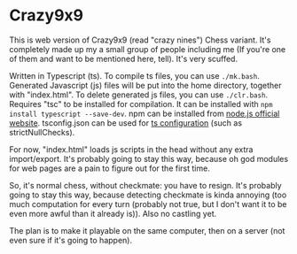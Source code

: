 # Crazy9x9

This is web version of Crazy9x9 (read "crazy nines") Chess variant. It's completely made up my a small group of people including me (If you're one of them and want to be mentioned here, tell). It's very scuffed.

Written in Typescript (ts). To compile ts files, you can use `./mk.bash`. 
Generated Javascript (js) files will be put into the home directory, together with "index.html". 
To delete generated js files, you can use `./clr.bash`. 
Requires "tsc" to be installed for compilation. It can be installed with `npm install typescript --save-dev`. 
npm can be installed from [node.js official website](https://nodejs.org/en/download). 
tsconfig.json can be used for [ts configuration](https://www.typescriptlang.org/tsconfig) (such as strictNullChecks).

For now, "index.html" loads js scripts in the head without any extra import/export. It's probably going to stay this way, because oh god modules for web pages are a pain to figure out for the first time.

So, it's normal chess, without checkmate: you have to resign. It's probably going to stay this way, because detecting checkmate is kinda annoying 
(too much computation for every turn (probably not true, but I don't want it to be even more awful than it already is)). Also no castling yet.

The plan is to make it playable on the same computer, then on a server (not even sure if it's going to happen).
